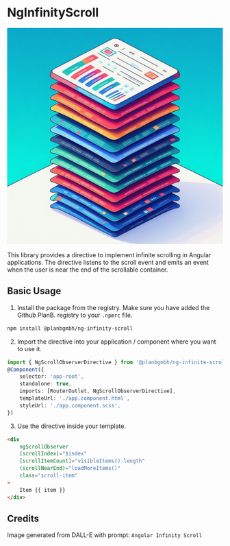# NgInfinityScroll

![DALL-E Prompt: Angular Infinity Scroll](/docs/images/header.png)

This library provides a directive to implement infinite scrolling in Angular applications. The directive listens to the scroll event and emits an event when the user is near the end of the scrollable container.

## Basic Usage

1. Install the package from the registry. Make sure you have added the Github PlanB. registry to your `.npmrc` file.

```bash
npm install @planbgmbh/ng-infinity-scroll
```

2. Import the directive into your application / component where you want to use it.

```typescript
import { NgScrollObserverDirective } from '@planbgmbh/ng-infinite-scroll';
@Component({
	selector: 'app-root',
	standalone: true,
	imports: [RouterOutlet, NgScrollObserverDirective],
	templateUrl: './app.component.html',
	styleUrl: './app.component.scss',
})
```

3. Use the directive inside your template.

```html
<div
	ngScrollObserver
	[scrollIndex]="$index"
	[scrollItemCount]="visibleItems().length"
	(scrollNearEnd)="loadMoreItems()"
	class="scroll-item"
>
	Item {{ item }}
</div>
```

## Credits

Image generated from DALL-E with prompt: `Angular Infinity Scroll`
